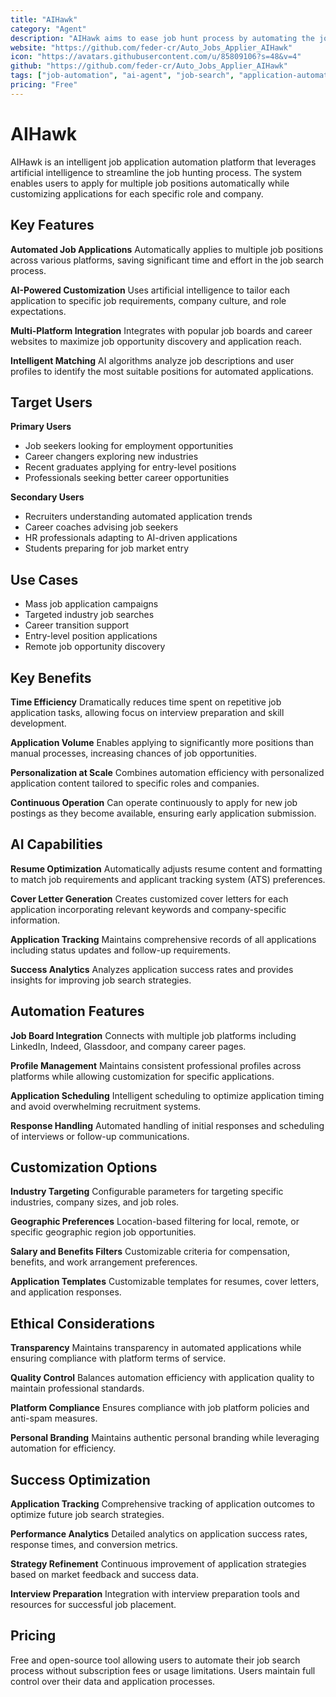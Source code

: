 ```yaml
---
title: "AIHawk"
category: "Agent"
description: "AIHawk aims to ease job hunt process by automating the job application process. Utilizing AI, it enables users to apply for multiple jobs in a tailored way."
website: "https://github.com/feder-cr/Auto_Jobs_Applier_AIHawk"
icon: "https://avatars.githubusercontent.com/u/85809106?s=48&v=4"
github: "https://github.com/feder-cr/Auto_Jobs_Applier_AIHawk"
tags: ["job-automation", "ai-agent", "job-search", "application-automation", "career-tools"]
pricing: "Free"
---
```


# AIHawk

AIHawk is an intelligent job application automation platform that leverages artificial intelligence to streamline the job hunting process. The system enables users to apply for multiple job positions automatically while customizing applications for each specific role and company.

## Key Features

**Automated Job Applications**
Automatically applies to multiple job positions across various platforms, saving significant time and effort in the job search process.

**AI-Powered Customization**
Uses artificial intelligence to tailor each application to specific job requirements, company culture, and role expectations.

**Multi-Platform Integration**
Integrates with popular job boards and career websites to maximize job opportunity discovery and application reach.

**Intelligent Matching**
AI algorithms analyze job descriptions and user profiles to identify the most suitable positions for automated applications.

## Target Users

**Primary Users**
- Job seekers looking for employment opportunities
- Career changers exploring new industries
- Recent graduates applying for entry-level positions
- Professionals seeking better career opportunities

**Secondary Users**
- Recruiters understanding automated application trends
- Career coaches advising job seekers
- HR professionals adapting to AI-driven applications
- Students preparing for job market entry

## Use Cases

- Mass job application campaigns
- Targeted industry job searches
- Career transition support
- Entry-level position applications
- Remote job opportunity discovery

## Key Benefits

**Time Efficiency**
Dramatically reduces time spent on repetitive job application tasks, allowing focus on interview preparation and skill development.

**Application Volume**
Enables applying to significantly more positions than manual processes, increasing chances of job opportunities.

**Personalization at Scale**
Combines automation efficiency with personalized application content tailored to specific roles and companies.

**Continuous Operation**
Can operate continuously to apply for new job postings as they become available, ensuring early application submission.

## AI Capabilities

**Resume Optimization**
Automatically adjusts resume content and formatting to match job requirements and applicant tracking system (ATS) preferences.

**Cover Letter Generation**
Creates customized cover letters for each application incorporating relevant keywords and company-specific information.

**Application Tracking**
Maintains comprehensive records of all applications including status updates and follow-up requirements.

**Success Analytics**
Analyzes application success rates and provides insights for improving job search strategies.

## Automation Features

**Job Board Integration**
Connects with multiple job platforms including LinkedIn, Indeed, Glassdoor, and company career pages.

**Profile Management**
Maintains consistent professional profiles across platforms while allowing customization for specific applications.

**Application Scheduling**
Intelligent scheduling to optimize application timing and avoid overwhelming recruitment systems.

**Response Handling**
Automated handling of initial responses and scheduling of interviews or follow-up communications.

## Customization Options

**Industry Targeting**
Configurable parameters for targeting specific industries, company sizes, and job roles.

**Geographic Preferences**
Location-based filtering for local, remote, or specific geographic region job opportunities.

**Salary and Benefits Filters**
Customizable criteria for compensation, benefits, and work arrangement preferences.

**Application Templates**
Customizable templates for resumes, cover letters, and application responses.

## Ethical Considerations

**Transparency**
Maintains transparency in automated applications while ensuring compliance with platform terms of service.

**Quality Control**
Balances automation efficiency with application quality to maintain professional standards.

**Platform Compliance**
Ensures compliance with job platform policies and anti-spam measures.

**Personal Branding**
Maintains authentic personal branding while leveraging automation for efficiency.

## Success Optimization

**Application Tracking**
Comprehensive tracking of application outcomes to optimize future job search strategies.

**Performance Analytics**
Detailed analytics on application success rates, response times, and conversion metrics.

**Strategy Refinement**
Continuous improvement of application strategies based on market feedback and success data.

**Interview Preparation**
Integration with interview preparation tools and resources for successful job placement.

## Pricing

Free and open-source tool allowing users to automate their job search process without subscription fees or usage limitations. Users maintain full control over their data and application processes.
